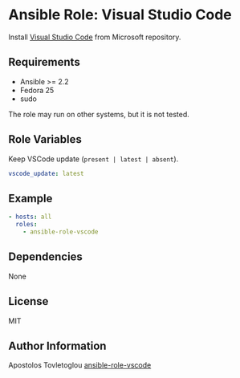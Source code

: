 # Ansible Role: Visual Studio Code

Install [Visual Studio Code](https://code.visualstudio.com/) from Microsoft repository.

## Requirements

- Ansible >= 2.2
- Fedora 25
- sudo

The role may run on other systems, but it is not tested.

## Role Variables

Keep VSCode update (`present | latest | absent`).

```yml
vscode_update: latest
```

## Example

```yml
- hosts: all
  roles:
    - ansible-role-vscode
```

## Dependencies

None

## License

MIT

## Author Information

Apostolos Tovletoglou [ansible-role-vscode](https://github.com/tovletoglou/ansible-vscode)
